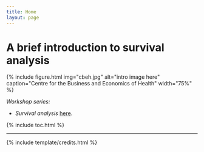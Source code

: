 ```yaml
---
title: Home
layout: page
---
```


# A brief introduction to survival analysis 

{% include figure.html img="cbeh.jpg" alt="intro image here" caption="Centre for the Business and Economics of Health" width="75%" %}

*Workshop series:*

- *Survival analysis* [here](https://github.com/rexaamiri/cbeh).

{% include toc.html %}

------

{% include template/credits.html %}
